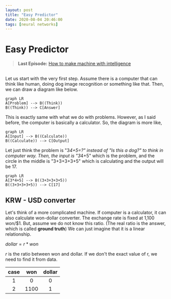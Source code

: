 ```yaml
---
layout: post
title: "Easy Predictor"
date: 2020-08-04 20:46:00
tags: [neural networks]
---
```


# Easy Predictor
> **Last Episode:**
> [How to make machine with intelligence](https://jihyo-jeon.github.io/post/How-to-make-machine-with-intelligence/)

##

Let us start with the very first step. Assume there is a computer that can think like human, doing dog image recognition or something like that. Then, we can draw a diagram like below.

```mermaid
graph LR
A[Problem] --> B((Think))
B((Think)) --> C[Answer]
```

This is exactly same with what we do with problems. However, as I said before, the computer is basically a calculator. So, the diagram is more like,

```mermaid
graph LR
A[Input] --> B((Calculate))
B((Calculate)) --> C[Output]
```

Let just think the problem is "3*4+5=?" instead of "Is this a dog?" to think in computer way. Then, the input is "3*4+5" which is the problem, and the circle in the middle is "3+3+3+3+5" which is calculating and the output will be 17.

```mermaid
graph LR
A[3*4+5] --> B((3+3+3+3+5))
B((3+3+3+3+5)) --> C[17]
```

## KRW - USD converter
Let's think of a more complicated machine. If computer is a calculator, it can also calculate won-dollar converter. The exchange rate is fixed at 1,100 won/$1. But, assume we do not know this ratio. (The real ratio is the answer, which is called **ground truth**) We can just imagine that it is a linear relationship.

$dollar = r * won$

$r$ is the ratio between won and dollar. If we don't the exact value of r, we need to find it from data.

| case | won | dollar |
|:----:|:---:|:------:|
|   1  |  0  |    0   |
|   2  |1100 |    1   |
